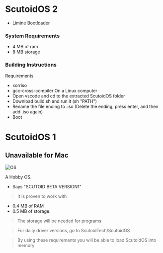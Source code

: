 # ScutoidOS 2
+ Limine Bootloader

### System Requirements
+ 4 MB of ram
+ 8 MB storage
### Building Instructions
Requirements
+ xorriso
+ gcc-cross-compiler
On a Linux computer
+ Open vscode and cd to the extracted ScutoidOS folder
+ Download build.sh and run it (sh "PATH")
+ Rename the file ending to .iso (Delete the ending, press enter, and then add .iso again)
+ Boot


# ScutoidOS 1
## Unavailable for Mac

![OS](https://github.com/user-attachments/assets/38a1912b-454e-4636-b194-c4dd38c0d336)


A Hobby OS.

+ Says "SCUTOID BETA VERSION1"

 > It is proven to work with 

- 0.4 MB of RAM
- 0.5 MB of storage.

>The storage will be needed for programs

> For daily driver versions, go to ScutoidTech/ScutoidOS

> By using these requirements you will be able to load ScutoidOS into memory
